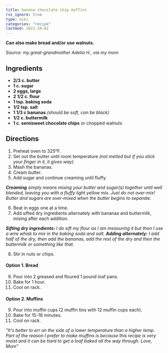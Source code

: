 ```yaml
---
title: banana chocolate chip muffins
rss_ignore: true
type: wiki
categories: "recipe"
lastmod: 2021-10-02
---
```


**Can also make bread and/or use walnuts.**

*Source: my great-grandmother Adelia H., via my mom*

## Ingredients
- **2/3 c. butter**
- **1 c. sugar**
- **2 eggs, large**
- **2 1/2 c. flour**
- **1 tsp. baking soda**
- **1/2 tsp. salt**
- **1 1/3 c bananas** *(should be soft, can be black)*
- **1/2 c. buttermilk**
- **1 c. semisweet chocolate chips** or chopped walnuts

## Directions

1. Preheat oven to 325°F.
2. Set out the butter until room temperature *(not melted but if you stick your finger in it, it gives way)*.
3. Mash the bananas.
4. Cream butter.
5. Add sugar and continue creaming until fluffy. 

***Creaming** simply means mixing your butter and sugar(s) together until well blended, leaving you with a fluffy light yellow mix. Just do not over-mix! Butter and sugars are over-mixed when the butter begins to separate.*

6. Beat in eggs one at a time.
7. Add sifted dry ingredients alternately with bananas and buttermilk, mixing after each addition.

***Sifting dry ingredients:** I do sift my flour as I am measuring it but then I use a wire whisk to mix in the baking soda and salt.
**Adding alternately:** I add half of the dry, then add the bananas, add the rest of the dry and then the buttermilk or something like that.*

8. Stir in nuts or chips.
#### Option 1. Bread
9. Pour into 2 greased and floured 1 pound loaf pans.
10. Bake for 1 hour.
11. Cool on rack.
#### Option 2. Muffins
9. Pour into muffin cups (2 muffin tins with 12 muffin cups each).
10. Bake for 15-18 minutes.
11. Cool on rack.

*"It's better to err on the side of a lower temperature than a higher temp. Part of the reason I prefer to make muffins is because this recipe is very moist and it can be hard to get a loaf baked all the way through. Love, Mom"*
